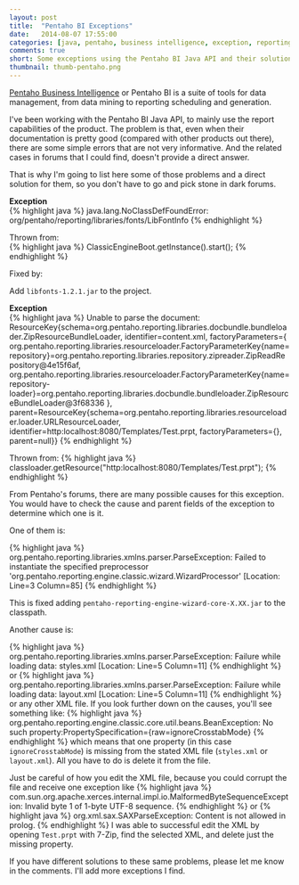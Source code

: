 ```yaml
---
layout: post
title:  "Pentaho BI Exceptions"
date:   2014-08-07 17:55:00
categories: [java, pentaho, business intelligence, exception, reporting]
comments: true
short: Some exceptions using the Pentaho BI Java API and their solutions.
thumbnail: thumb-pentaho.png
---
```

[Pentaho Business Intelligence](http://www.pentaho.com/) or Pentaho BI is a suite of tools for data management, from data mining to reporting scheduling and generation.

I've been working with the Pentaho BI Java API, to mainly use the report capabilities of the product. The problem is that, even when their 
documentation is pretty good (compared with other products out there), there are some simple errors that are not very informative. And the 
related cases in forums that I could find, doesn't provide a direct answer.

That is why I'm going to list here some of those problems and a direct solution for them, so you don't have to go and pick stone in 
dark forums.

**Exception**	
{% highlight java %}
java.lang.NoClassDefFoundError: org/pentaho/reporting/libraries/fonts/LibFontInfo
{% endhighlight %}

Thrown from:  
{% highlight java %}
ClassicEngineBoot.getInstance().start();
{% endhighlight %}

Fixed by:

Add `libfonts-1.2.1.jar` to the project.

**Exception**  
{% highlight java %}
Unable to parse the document: ResourceKey{schema=org.pentaho.reporting.libraries.docbundle.bundleloader.ZipResourceBundleLoader, identifier=content.xml, factoryParameters={
org.pentaho.reporting.libraries.resourceloader.FactoryParameterKey{name=repository}=org.pentaho.reporting.libraries.repository.zipreader.ZipReadRepository@4e15f6af, 
org.pentaho.reporting.libraries.resourceloader.FactoryParameterKey{name=repository-loader}=org.pentaho.reporting.libraries.docbundle.bundleloader.ZipResourceBundleLoader@3f68336
}, parent=ResourceKey{schema=org.pentaho.reporting.libraries.resourceloader.loader.URLResourceLoader, identifier=http:localhost:8080/Templates/Test.prpt, factoryParameters={}, 
parent=null}}
{% endhighlight %}
	
Thrown from:
{% highlight java %}
classloader.getResource("http:localhost:8080/Templates/Test.prpt");
{% endhighlight %}

From Pentaho's forums, there are many possible causes for this exception. You would have to check the cause and parent fields of the exception to determine which one is it.

One of them is:

{% highlight java %}
org.pentaho.reporting.libraries.xmlns.parser.ParseException: Failed to instantiate the specified preprocessor 'org.pentaho.reporting.engine.classic.wizard.WizardProcessor' [Location: Line=3 Column=85] 
{% endhighlight %}

This is fixed adding `pentaho-reporting-engine-wizard-core-X.XX.jar` to the classpath.

Another cause is:

{% highlight java %}
org.pentaho.reporting.libraries.xmlns.parser.ParseException: Failure while loading data: styles.xml [Location: Line=5 Column=11]
{% endhighlight %}
or
{% highlight java %}
org.pentaho.reporting.libraries.xmlns.parser.ParseException: Failure while loading data: layout.xml [Location: Line=5 Column=11]
{% endhighlight %}
or any other XML file.
If you look further down on the causes, you'll see something like:
{% highlight java %}
org.pentaho.reporting.engine.classic.core.util.beans.BeanException: No such property:PropertySpecification={raw=ignoreCrosstabMode}
{% endhighlight %}
which means that one property (in this case `ignoreCrosstabMode`) is missing from the stated XML file (`styles.xml` or `layout.xml`). 
All you have to do is delete it from the file.

Just be careful of how you edit the XML file, because you could corrupt the file and receive one exception like
{% highlight java %}
com.sun.org.apache.xerces.internal.impl.io.MalformedByteSequenceException: Invalid byte 1 of 1-byte UTF-8 sequence.
{% endhighlight %}
or
{% highlight java %}
org.xml.sax.SAXParseException: Content is not allowed in prolog.
{% endhighlight %}
I was able to successful edit the XML by opening `Test.prpt` with 7-Zip, find the selected XML, and delete just the missing property.

If you have different solutions to these same problems, please let me know in the comments. I'll add more exceptions I find.